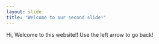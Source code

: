 ```yaml
---
layout: slide
title: "Welcome to our second slide!"
---
```

Hi, Welcome to this website!!
Use the left arrow to go back!
